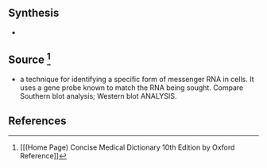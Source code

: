 ## Synthesis
- 
## Source [^1]
- a technique for identifying a specific form of messenger RNA in cells. It uses a gene probe known to match the RNA being sought. Compare Southern blot analysis; Western blot ANALYSIS.
## References

[^1]: [[(Home Page) Concise Medical Dictionary 10th Edition by Oxford Reference]]